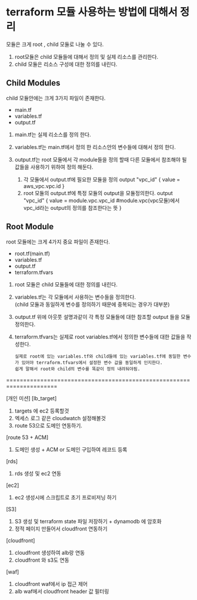 <!--현재 구성은 terraform module에 대한 이해를 하기위한 테스트 구성입니다.-->

<h1> terraform 모듈 사용하는 방법에 대해서 정리 </h1>

모듈은 크게 root , child 모듈로 나눌 수 있다.  
1. root모듈은 child 모듈들에 대해서 정의 및 실제 리소스를 관리한다.
2. child 모듈은 리소스 구성에 대한 정의를 내린다.  
  

## Child Modules
child 모듈안에는 크게 3가지 파일이 존재한다.  
- main.tf
- variables.tf
- output.tf  

1. main.tf는 실제 리소스를 정의 한다.

2. variables.tf는 main.tf에서 정의 한 리소스안의 변수들에 대해서 정의 한다.

3. output.tf는 root 모듈에서 각 module들을 정의 할때 다른 모듈에서 참조해야 될 값들을 사용하기 위하여 정의 해둔다.
	1) 각 모듈에서 output.tf에 필요한 모듈을 정의
                  output "vpc_id" {
             value = aws_vpc.vpc.id
           }
	2) root 모듈의 output.tf에 특정 모듈의 output을 모듈정의한다.
                  output "vpc_id" {
             value = module.vpc.vpc_id				#module.vpc(vpc모듈)에서 vpc_id라는 output의 정의를 참조한다는 뜻
           }

## Root Module
root 모듈에는 크게 4가지 중요 파일이 존재한다.
- root.tf(main.tf)
- variables.tf
- output.tf
- terraform.tfvars  

1. root 모듈은 child 모듈들에 대한 정의를 내린다.  

2. variables.tf는 각 모듈에서 사용하는 변수들을 정의한다.  
(child 모듈과 동일하게 변수를 정의하기 때문에 중복되는 경우가 대부분)  

3. output.tf 위에 아웃풋 설명과같이 각 특정 모듈들에 대한 참조할 output 들을 모듈 정의한다.  

4. terraform.tfvars는 실제로 root variables.tf에서 정의한 변수들에 대한 값들을 작성한다.  
    ```
    실제로 root에 있는 variables.tf와 child들에 있는 variables.tf에 동일한 변수가 있어야 terraform.tfvars에서 설정한 변수 값을 동일하게 인지한다.
    쉽게 말해서 root와 child의 변수를 똑같이 정의 내려둬야됨.
    ```



=====================================================================

[개인 미션] <!-- 추가해야 될 것들 -->
[lb_target]
1. targets 에 ec2 등록할것
2. 엑세스 로그 같은 cloudwatch 설정해볼것
3. route 53으로 도메인 연동하기.

[route 53 + ACM]
1. 도메인 생성 + ACM  or  도메인 구입하여 레코드 등록

[rds] 
1. rds 생성 및 ec2 연동

[ec2]
1. ec2 생성시에 스크립트로 초기 프로비저닝 하기

[S3] 
1. S3 생성 및 terraform state 파일 저장하기 + dynamodb 에 암호화
2. 정적 페이지 만들어서 cloudfront 연동하기

[cloudfront]
1. cloudfront 생성하여 alb랑 연동
2. cloudfront 와 s3도 연동

[waf]
1. cloudfront waf에서 ip 접근 제어
2. alb waf에서 cloudfront header 값 필터링